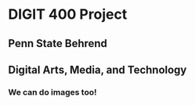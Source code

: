 # DIGIT 400 Project

## Penn State Behrend
## Digital Arts, Media, and Technology

### We can do images too!

